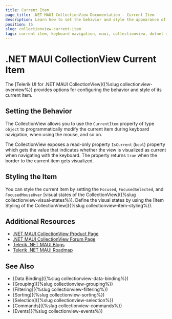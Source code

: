 ```yaml
---
title: Current Item
page_title: .NET MAUI CollectionView Documentation - Current Item
description: Learn how to set the behavior and style the appearance of the current cell of the Telerik UI for .NET MAUI CollectionView component.
position: 15
slug: collectionview-current-item
tags: current item, keyboard navigation, maui, collectionview, dotnet maui
---
```


# .NET MAUI CollectionView Current Item

The [Telerik UI for .NET MAUI CollectionView]({%slug collectionview-overview%}) provides options for configuring the behavior and style of its current item. 


## Setting the Behavior

The CollectionView allows you to use the `CurrentItem` property of type `object` to programmatically modify the current item during keyboard navigation, when using the mouse, and so on.

The CollectionView exposes a read-only property `IsCurrent` (`bool`) property which gets the value that indicates whether the view is visualized as current when navigating with the keyboard. The property returns `true` when the border to the current item gets visualized.

## Styling the Item

You can style the current item by setting the `Focused`, `FocusedSelected`, and `FocusedMouseOver` [visual states of the CollectionView]({%slug collectionview-visual-states%}). Define the visual states by using the [Item Styling of the CollectionView]({%slug collectionview-item-styling%}).

## Additional Resources

- [.NET MAUI CollectionView Product Page](https://www.telerik.com/maui-ui/collectionview)
- [.NET MAUI CollectionView Forum Page](https://www.telerik.com/forums/maui?tagId=1829)
- [Telerik .NET MAUI Blogs](https://www.telerik.com/blogs/mobile-net-maui)
- [Telerik .NET MAUI Roadmap](https://www.telerik.com/support/whats-new/maui-ui/roadmap)

## See Also

- [Data Binding]({%slug collectionview-data-binding%})
- [Grouping]({%slug collectionview-grouping%})
- [Filtering]({%slug collectionview-filtering%})
- [Sorting]({%slug collectionview-sorting%})
- [Selection]({%slug collectionview-selection%})
- [Commands]({%slug collectionview-commands%})
- [Events]({%slug collectionview-events%})